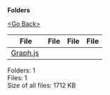 **Folders**

[&lt;Go Back&gt;](../right.html)

<table><thead><tr class="header"><th><strong>File</strong></th><th><strong>File</strong></th><th><strong>File</strong></th><th><strong>File</strong></th></tr></thead><tbody><tr class="odd"><td><a href="Graph.js">Graph.js</a> </td><td></td><td></td><td></td></tr></tbody></table>

Folders: 1  
Files: 1  
Size of all files: 1712 KB
